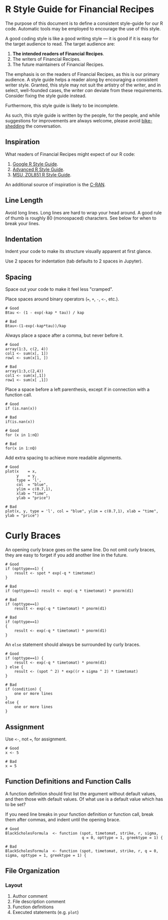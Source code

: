 # R Style Guide for Financial Recipes

The purpose of this document is to define a consistent style-guide for our R
code. Automatic tools may be employed to encourage the use of this style.

A good coding style is like a good writing style — it is good if it is easy for
the target audience to read. The target audience are:

1. **The intended readers of Financial Recipes**.
2. The writers of Financial Recipes.
3. The future maintainers of Financial Recipes.

The emphasis is on the readers of Financial Recipes, as this is our primary
audience. A style guide helps a reader along by encouraging a consistent writer
style. Granted, this style may not suit the artistry of the writer, and in
select, well-founded cases, the writer *can* deviate from these requirements.
Consider fixing the style guide instead.

Furthermore, this style guide is likely to be incomplete.

As such, this style guide is written by the people, for the people, and while
suggestions for improvements are always welcome, please avoid
[bike-shedding](http://bikeshed.com/) the conversation.

## Inspiration

What readers of Financial Recipes might expect of our R code:

  1. [Google R Style Guide](https://google.github.io/styleguide/Rguide.xml).
  2. [Advanced R Style Guide](http://adv-r.had.co.nz/Style.html).
  3. [MSU, ZOL851 R Style Guide](https://www.msu.edu/~idworkin/ZOL851_style_guide.html).

An additional source of inspiration is the
[C-RAN](https://cran.r-project.org/web/packages/).

## Line Length

Avoid long lines. Long lines are hard to wrap your head around. A good rule of
thumb is roughly 80 (monospaced) characters. See below for when to break your
lines.

## Indentation

Indent your code to make its structure visually apparent at first glance.

Use 2 spaces for indentation (tab defaults to 2 spaces in Jupyter).

## Spacing

Space out your code to make it feel less "cramped".

Place spaces around binary operators (`=`, `+`, `-`, `<-`, etc.).

    # Good
    Btau <- (1 - exp(-kap * tau)) / kap

    # Bad
    Btau<-(1-exp(-kap*tau))/kap

Always place a space after a comma, but never before it.

    # Good
    array(1:3, c(2, 4))
    col1 <- sum(x[, 1])
    rowl <- sum(x[1, ])

    # Bad
    array(1:3,c(2,4))
    col1 <- sum(x[,1])
    row1 <- sum(x[ ,1])

Place a space before a left parenthesis, except if in connection with a function
call.

    # Good
    if (is.nan(x))

    # Bad
    if(is.nan(x))

    # Good
    for (x in 1:nQ)

    # Bad
    for(x in 1:nQ)

Add extra spacing to achieve more readable alignments.

    # Good
    plot(x    = x,
         y    = y,
         type = 'l',
         col  = "blue",
         ylim = c(0.7,1),
         xlab = "time",
         ylab = "price")

    # Bad
    plot(x, y, type = 'l', col = "blue", ylim = c(0.7,1), xlab = "time", ylab = "price")

# Curly Braces

An opening curly brace goes on the same line. Do not omit curly braces, they
are easy to forget if you add another line in the future.

    # Good
    if (opttype==1) {
        result <- spot * exp(-q * timetomat)
    }

    # Bad
    if (opttype==1) result <- exp(-q * timetomat) * pnorm(d1)

    # Bad
    if (opttype==1)
        result <- exp(-q * timetomat) * pnorm(d1)

    # Bad
    if (opttype==1)
    {
        result <- exp(-q * timetomat) * pnorm(d1)
    }

An `else` statement should always be surrounded by curly braces.

    # Good
    if (opttype==1) {
        result <- exp(-q * timetomat) * pnorm(d1)
    } else {
        result <- (spot ^ 2) * exp((r + sigma ^ 2) * timetomat)
    }

    # Bad
    if (condition) {
        one or more lines
    }
    else {
        one or more lines
    }

## Assignment

Use `<-`, not `=`, for assignment.

    # Good
    x <- 5

    # Bad
    x = 5

## Function Definitions and Function Calls

A function definition should first list the argument without default values,
and then those with default values. Of what use is a default value which has to
be set?

If you need line breaks in your function definition or function call, break
them after commas, and indent until the opening brace.

    # Good
    BlackScholesFormula  <- function (spot, timetomat, strike, r, sigma,
                                      q = 0, opttype = 1, greektype = 1) {

    # Bad
    BlackScholesFormula  <- function (spot, timetomat, strike, r, q = 0, sigma, opttype = 1, greektype = 1) {

## File Organization

### Layout

1. Author comment
2. File description comment
3. Function definitions
4. Executed statements (e.g. `plot`)
